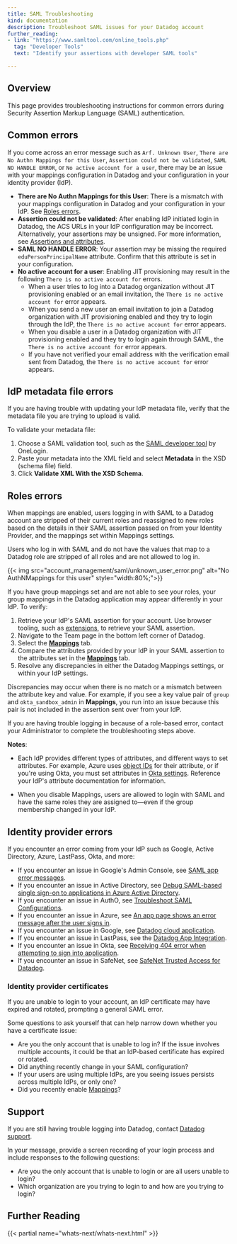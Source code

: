```yaml
---
title: SAML Troubleshooting
kind: documentation
description: Troubleshoot SAML issues for your Datadog account
further_reading:
- link: "https://www.samltool.com/online_tools.php"
  tag: "Developer Tools"
  text: "Identify your assertions with developer SAML tools"

---
```


## Overview

This page provides troubleshooting instructions for common errors during Security Assertion Markup Language (SAML) authentication.

## Common errors

If you come across an error message such as `Arf. Unknown User`, `There are No Authn Mappings for this User`, `Assertion could not be validated`, `SAML NO HANDLE ERROR`, or `No active account for a user`, there may be an issue with your mappings configuration in Datadog and your configuration in your identity provider (IdP).  

- **There are No Authn Mappings for this User**: There is a mismatch with your mappings configuration in Datadog and your configuration in your IdP. See [Roles errors](#roles-errors).
- **Assertion could not be validated**: After enabling IdP initiated login in Datadog, the ACS URLs in your IdP configuration may be incorrect. Alternatively, your assertions may be unsigned. For more information, see [Assertions and attributes][1]. 
- **SAML NO HANDLE ERROR**: Your assertion may be missing the required `eduPersonPrincipalName` attribute. Confirm that this attribute is set in your configuration. 
- **No active account for a user**: Enabling JIT provisioning may result in the following `There is no active account for` errors.
  - When a user tries to log into a Datadog organization without JIT provisioning enabled or an email invitation, the `There is no active account for` error appears. 
  - When you send a new user an email invitation to join a Datadog organization with JIT provisioning enabled and they try to login through the IdP, the `There is no active account for` error appears. 
  - When you disable a user in a Datadog organization with JIT provisioning enabled and they try to login again through SAML, the `There is no active account for` error appears.
  - If you have not verified your email address with the verification email sent from Datadog, the `There is no active account for` error appears.

## IdP metadata file errors

If you are having trouble with updating your IdP metadata file, verify that the metadata file you are trying to upload is valid.

To validate your metadata file:

1. Choose a SAML validation tool, such as the [SAML developer tool][2] by OneLogin.
2. Paste your metadata into the XML field and select **Metadata** in the XSD (schema file) field.
3. Click **Validate XML With the XSD Schema**.

## Roles errors

When mappings are enabled, users logging in with SAML to a Datadog account are stripped of their current roles and reassigned to new roles based on the details in their SAML assertion passed on from your Identity Provider, and the mappings set within Mappings settings.

Users who log in with SAML and do not have the values that map to a Datadog role are stripped of all roles and are not allowed to log in.

{{< img src="account_management/saml/unknown_user_error.png" alt="No AuthNMappings for this user" style="width:80%;">}}

If you have group mappings set and are not able to see your roles, your group mappings in the Datadog application may appear differently in your IdP. To verify:

1. Retrieve your IdP's SAML assertion for your account. Use browser tooling, such as [extensions][3], to retrieve your SAML assertion.
2. Navigate to the Team page in the bottom left corner of Datadog.
3. Select the [**Mappings**][4] tab.
4. Compare the attributes provided by your IdP in your SAML assertion to the attributes set in the [**Mappings**][4] tab.
5. Resolve any discrepancies in either the Datadog Mappings settings, or within your IdP settings.

Discrepancies may occur when there is no match or a mismatch between the attribute key and value. For example, if you see a key value pair of `group` and `okta_sandbox_admin` in **Mappings**, you run into an issue because this pair is not included in the assertion sent over from your IdP. 

If you are having trouble logging in because of a role-based error, contact your Administrator to complete the troubleshooting steps above.

**Notes**: 

- Each IdP provides different types of attributes, and different ways to set attributes. For example, Azure uses [object IDs][5] for their attribute, or if you're using Okta, you must set attributes in [Okta settings][6]. Reference your IdP's attribute documentation for information.

- When you disable Mappings, users are allowed to login with SAML and have the same roles they are assigned to—even if the group membership changed in your IdP.

## Identity provider errors

If you encounter an error coming from your IdP such as Google, Active Directory, Azure, LastPass, Okta, and more:

- If you encounter an issue in Google's Admin Console, see [SAML app error messages][7].
- If you encounter an issue in Active Directory, see [Debug SAML-based single sign-on to applications in Azure Active Directory][8].
- If you encounter an issue in AuthO, see [Troubleshoot SAML Configurations][9].
- If you encounter an issue in Azure, see [An app page shows an error message after the user signs in][10].
- If you encounter an issue in Google, see [Datadog cloud application][11].
- If you encounter an issue in LastPass, see the [Datadog App Integration][12].
- If you encounter an issue in Okta, see [Receiving 404 error when attempting to sign into application][13].
- If you encounter an issue in SafeNet, see [SafeNet Trusted Access for Datadog][14].

### Identity provider certificates

If you are unable to login to your account, an IdP certificate may have expired and rotated, prompting a general SAML error. 

Some questions to ask yourself that can help narrow down whether you have a certificate issue:

- Are you the only account that is unable to log in? If the issue involves multiple accounts, it could be that an IdP-based certificate has expired or rotated.
- Did anything recently change in your SAML configuration?
- If your users are using multiple IdPs, are you seeing issues persists across multiple IdPs, or only one?
- Did you recently enable [Mappings](#roles-errors)?

## Support

If you are still having trouble logging into Datadog, contact [Datadog support][15]. 

In your message, provide a screen recording of your login process and include responses to the following questions: 

- Are you the only account that is unable to login or are all users unable to login?
- Which organization are you trying to login to and how are you trying to login?

## Further Reading

{{< partial name="whats-next/whats-next.html" >}}

[1]: https://docs.datadoghq.com/account_management/saml/#assertions-and-attributes
[2]: https://www.samltool.com/validate_xml.php
[3]: https://www.samltool.com/saml_tools.php
[4]: https://app.datadoghq.com/organization-settings/mappings
[5]: https://docs.microsoft.com/en-us/azure/active-directory/cloud-sync/concept-attributes#attributes-and-expressions
[6]: https://help.okta.com/en/prod/Content/Topics/users-groups-profiles/usgp-about-attribute-mappings.htm
[7]: https://support.google.com/a/answer/6301076
[8]: https://docs.microsoft.com/en-us/azure/active-directory/manage-apps/debug-saml-sso-issues
[9]: https://auth0.com/docs/troubleshoot/troubleshoot-authentication/troubleshoot-saml-configurations
[10]: https://docs.microsoft.com/en-us/azure/active-directory/manage-apps/application-sign-in-problem-application-error
[11]: https://support.google.com/a/answer/7553768
[12]: https://support.logmeininc.com/lastpass/help/datadog-app-integration
[13]: https://support.okta.com/help/s/article/Receiving-404-error-when-attempting-to-sign-into-application?language=en_US
[14]: https://resources.safenetid.com/help/Datadog/Index.htm
[15]: https://www.datadoghq.com/support/
